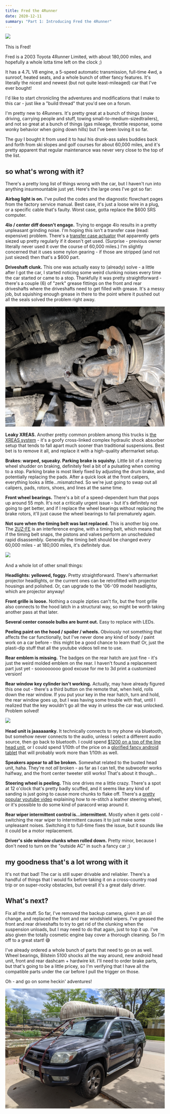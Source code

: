```yaml
---
title: Fred the 4Runner
date: 2020-12-11
summary: "Part 1: Introducing Fred the 4Runner"
---
```


![](fred1.jpg)

This is Fred!

Fred is a 2003 Toyota 4Runner Limited, with about 180,000 miles, and hopefully a whole lotta time left on the clock ;)

It has a 4.7L V8 engine, a 5-speed automatic transmission, full-time 4wd, a sunroof, heated seats, and a whole bunch of other fancy features. It's literally the nicest and newest (but not quite least-mileaged) car that I've ever bought!

I'd like to start chronicling the adventures and modifications that I make to this car - just like a "build thread" that you'd see on a forum. 

I'm pretty new to 4Runners. It's pretty great at a bunch of things (snow driving, carrying people and stuff, towing small-to-medium-sizedtrailers), and not so great at a bunch of things (gas mileage, throttle response, some wonky behavior when going down hills) but I've been loving it so far. 

The guy I bought it from used it to haul his drunk-ass sales buddies back and forth from ski slopes and golf courses for about 60,000 miles, and it's pretty apparent that regular maintenance was never very close to the top of the list.

## so what's wrong with it?

There's a pretty long list of things wrong with the car, but I haven't run into anything insurmountable just yet. Here's the large ones I've got so far:

**Airbag light is on.** I've pulled the codes and the diagnostic flowchart pages from the factory service manual. Best case, it's just a loose wire in a plug, or a specific cable that's faulty. Worst case, gotta replace the $600 SRS computer.

**4lo / center diff doesn't engage.** Trying to engage 4lo results in a pretty unpleasant grinding noise. I'm hoping this isn't a transfer case (read: expensive) problem. There's a [transfer case actuator](https://www.toyota-4runner.org/4th-gen-t4rs/156898-transfer-case-actuator.html) that apparently gets siezed up pretty regularly if it doesn't get used. (Surprise - previous owner literally never used it over the course of 60,000 miles.) I'm slightly concerned that it uses some nylon gearing - if those are stripped (and not just siezed) then that's a $600 part.

**Driveshaft clunk.** This one was actually easy to (already) solve - a little after I got the car, I started noticing some weird clunking noises every time the car started or came to a stop. Thankfully it was pretty straightforward - there's a couple (6) of "zerk" grease fittings on the front and rear driveshafts where the driveshafts need to get filled with grease. It's a messy job, but squishing enough grease in there to the point where it pushed out all the seals solved the problem right away.

![driveshafts](fred-driveshafts.jpg)

**Leaky XREAS.** Another pretty common problem among this trucks is [the XREAS system](https://www.toyota-4runner.org/4th-gen-t4rs/54365-what-xreas-exactly.html) - it's a goofy cross-linked complex hydraulic shock absorber setup that tends to fall apart much sooner than traditional suspensions. Best bet is to remove it all, and replace it with a high-quality aftermarket setup.

**Brakes: warped, squeaky. Parking brake is squishy.** Little bit of a steering wheel shudder on braking, definitely feel a bit of a pulsating when coming to a stop. Parking brake is most likely fixed by adjusting the drum brake, and potentially replacing the pads. After a quick look at the front calipers, everything looks a little...mismatched. So we're just going to swap out all calipers, pads, rotors, shoes, and lines at the same time.

**Front wheel bearings.** There's a bit of a speed-dependent hum that pops up around 55 mph. It's not a critically urgent issue - but it's definitely not going to get better, and if I replace the wheel bearings without replacing the brake rotors, it'll just cause the wheel bearings to fail prematurely again. 

**Not sure when the timing belt was last replaced.** This is another big one. The [2UZ-FE](https://en.wikipedia.org/wiki/Toyota_UZ_engine#2UZ-FE) is an interference engine, with a timing belt, which means that if the timing belt snaps, the pistons and valves perform an unscheduled rapid disassembly. Generally the  timing belt should be changed every 60,000 miles - at 180,000 miles, it's definitely due. 

![](fred3.jpg)

And a whole lot of other small things:

**Headlights: yellowed, foggy.** Pretty straightforward. There's aftermarket projector headlights, or the current ones can be retrofitted with projector housings and polished. Or, can upgrade to the '06-'09 model headlights, which are projector anyway!

**Front grille is loose.** Nothing a couple zipties can't fix, but the front grille also connects to the hood latch in a structural way, so might be worth taking another pass at that later.

**Several center console bulbs are burnt out.** Easy to replace with LEDs.

**Peeling paint on the hood / spoiler / wheels.** Obviously not something that affects the car functionally, but I've never done any kind of body / paint work on a car before - this might be a good chance to learn that! Or, just the plasti-dip stuff that all the youtube videos tell me to use.

**Rear emblem is missing.** The badges on the rear hatch are just fine - it's just the weird molded emblem on the rear. I haven't found a replacement part just yet - sooooooooo good excuse for me to 3d print a customized version!

**Rear window key cylinder isn't working.** Actually, may have already figured this one out - there's a third button on the remote that, when held, rolls down the rear window. If you put your key in the rear hatch, turn and hold, the rear window goes up, but I was having some trouble with that, until I realized that the key wouldn't go all the way in unless the car was unlocked. Problem solved!


![](fred2.jpg)

**Head unit is jaaaaaanky.** It technically connects to my phone via bluetooth, but somehow never connects to the audio, unless I select a different audio source, then go back to bluetooth. I could spend [$1200 on a top of the line head unit](https://www.amazon.com/dp/B08GV15DDM/), or I could spend 1/10th of the price on a [glorified fancy android tablet](https://www.amazon.com/gp/product/B07VGR5Z4R) that will probably work more than 1/10th as well.

**Speakers appear to all be broken.** Somewhat related to the busted head unit, haha. They're not _all_ broken - as far as I can tell, the subwoofer works halfway, and the front center tweeter still works! That's about it though...

**Steering wheel is peeling.** This one drives me a little crazy. There's a spot at 12 o'clock that's pretty badly scuffed, and it seems like any kind of sanding is just going to cause more chunks to flake off. There's a [pretty popular youtube video](https://www.youtube.com/watch?v=sStxk4mv_DY) explaining how to re-stitch a leather steering wheel, or it's possible to do some kind of paracord wrap around it.

**Rear wiper intermittent control is...intermittent.** Mostly when it gets cold - switching the rear wiper to intermittent causes it to just make some unpleasant noises. Switching it to full-time fixes the issue, but it sounds like it could be a motor replacement. 

**Driver's side window clunks when rolled down.** Pretty minor, because I don't need to turn on the "outside AC" in such a fancy car ;)

## my goodness that's a lot wrong with it

It's not that bad! The car is still super drivable and reliabler. There's a handful of things that I would fix before taking it on a cross-country road trip or on super-rocky obstacles, but overall it's a great daily driver.

## What's next?

Fix all the stuff. So far, I've removed the backup camera, given it an oil change, and replaced the front and rear windshield wipers. I've greased the front and rear driveshafts to try to get rid of the clunking when the suspension unloads, but I may need to do that again, just to top it up. I've also given the totally cosmetic engine bay cover a thorough cleaning. So I'm off to a great start! 😅

I've already ordered a whole bunch of parts that need to go on as well. Wheel bearings, Bilstein 5100 shocks all the way around, new android head unit, front and rear dashcam + hardwire kit. I'll need to order brake parts, but that's going to be a little pricey, so I'm verifying that I have all the compatible parts under the car before I pull the trigger on those.

Oh - and go on some heckin' adventures! 

![](fred4.jpg)



<!-- 




Here's the major ones:

**The airbag light is on.** Not flashing, or appearing for a little bit - just straight-up on. The dealership wants $1200 to swap out the SRS computer, because they didn't actually go through the process of diagnosing the code that was thrown. So, hunt down an FSM, flip your way to the "diagnostics" section, and get the heck to work.

**4lo and center diff locking aren't working.** I'm getting a pretty horrible grinding noise when trying to engage the 4-lo, and the center diff lock just clicks without actually engaging. This is one of those things that you just want to slap the previous owner around, when you hear about it - apparently you really need to use the 4-lo or center diff at least once a month, to keep the linear actuators in the transfer case lubricated. In the 6 years of owning the car, he never turned it on once. I'm hoping this is a pretty easy fix - potentially flush + refill the transfer case oil, and just give the actuator a couple taps with a mallet while trying to engage it. If not....might need to take it off to examine a little more.

**Driveshaft clunk.** Clunk? Maybe more of a "wonder if that honda civic rear-ended you every time you take your foot off the brake" noise. It's pretty rough. Initially I thought that it was a diff backlash issue, but after a bit of research, coupled with my unparalleled observational skills, I'll bet that the previous owner had _literally no idea_ that driveshafts were supposed to be lubricated regularly.



things that would be nice to haves

-   dash cam
-   cargo net in the back area
-   under-seat molle panels
-   rear window molle panels + cargo box -->
